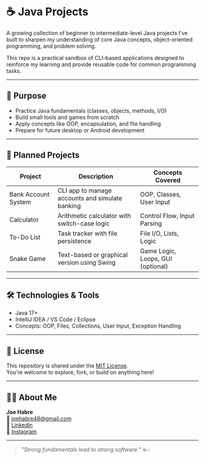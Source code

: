 # ☕ Java Projects

A growing collection of beginner to intermediate-level Java projects I’ve built to sharpen my understanding of core Java concepts, object-oriented programming, and problem solving.

This repo is a practical sandbox of CLI-based applications designed to reinforce my learning and provide reusable code for common programming tasks.

---

## 🎯 Purpose

- Practice Java fundamentals (classes, objects, methods, I/O)
- Build small tools and games from scratch
- Apply concepts like OOP, encapsulation, and file handling
- Prepare for future desktop or Android development

---

## 🧩 Planned Projects

| Project             | Description                                      | Concepts Covered            |
|---------------------|--------------------------------------------------|-----------------------------|
| Bank Account System | CLI app to manage accounts and simulate banking  | OOP, Classes, User Input    |
| Calculator          | Arithmetic calculator with switch-case logic     | Control Flow, Input Parsing |
| To-Do List          | Task tracker with file persistence               | File I/O, Lists, Logic      |
| Snake Game          | Text-based or graphical version using Swing      | Game Logic, Loops, GUI (optional) |

---

## 🛠️ Technologies & Tools

- Java 17+
- IntelliJ IDEA / VS Code / Eclipse
- Concepts: OOP, Files, Collections, User Input, Exception Handling

---

## 🪪 License

This repository is shared under the [MIT License](LICENSE).  
You're welcome to explore, fork, or build on anything here!

---

## 🙋‍♂️ About Me

**Joe Habre**  
📧 [joehabre48@gmail.com](mailto:joehabre48@gmail.com)  
🔗 [LinkedIn](https://www.linkedin.com/in/joe-habre-228557330)  
📸 [Instagram](https://www.instagram.com/joeehabre)

---

> _"Strong fundamentals lead to strong software."_ ☕💡
